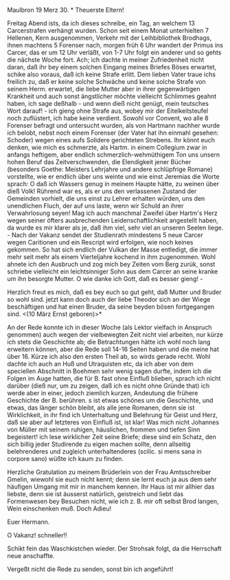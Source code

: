  Maulbron 19 Merz 30. <Freitg>*
Theuerste Eltern!

Freitag Abend ists, da ich dieses schreibe, ein Tag, an welchem 13 Carcerstrafen verhängt wurden. Schon seit einem Monat unterhielten 7 Hellenen, Kern ausgenommen, Verkehr mit der Leihbibliothek Brodhags, ihnen machtens 5 Forenser nach, morgen früh 6 Uhr wandert der Primus ins Carcer, das er um 12 Uhr verläßt, von 1-7 Uhr folgt ein anderer und so gehts die nächste Woche fort. Ach; ich dachte in meiner Zufriedenheit nicht daran, daß ihr bey einem solchen Eingang meines Briefes Böses erwartet, schike also voraus, daß ich keine Strafe erlitt. Dem lieben Vater traue ichs freilich zu, daß er keine solche Schwäche und keine solche Strafe von seinem Herm. erwartet, die liebe Mutter aber in ihrer gegenwärtigen Krankheit und auch sonst ängstlicher möchte vielleicht Schlimmes geahnt haben, ich sage deßhalb - und wenn dieß nicht genügt, mein teutsches Wort darauf! - ich gieng ohne Strafe aus, wobey mir der Eitelkeitsteufel noch zuflüstert, ich habe keine verdient. Sowohl vor Convent, wo alle 8 Forenser befragt und untersucht wurden, als von Hartmann nachher wurde ich belobt, nebst noch einem Forenser (der Vater hat ihn einmahl gesehen: Schoder) wegen eines aufs Solidere gerichteten Strebens. Ihr könnt euch denken, wie mich es schmerzte, als Hartm. in einem Collegium zwar in anfangs heftigem, aber endlich schmerzlich-wehmüthigem Ton uns unsern hohen Beruf das Zeitverschwenden, die Elendigkeit jener Bücher (besonders Goethe: Meisters Lehrjahre und andere schlüpfrige Romane) vorstellte, wie er endlich über uns weinte und wie einst Jeremias die Worte sprach: O daß ich Wassers genug in meinem Haupte hätte, zu weinen über dieß Volk! Rührend war es, als er uns den verlassenen Zustand der Gemeinden vorhielt, die uns einst zu Lehrer erhalten würden, uns den unendlichen Fluch, der auf uns laste, wenn wir Schuld an ihrer Verwahrlosung seyen! Mag ich auch manchmal Zweifel über Hartm's Herz wegen seiner öfters ausbrechenden Leidenschaftlichkeit angestellt haben, da wurde es mir klarer als je, daß ihm viel, sehr viel an unseren Seelen liege. - Nach der Vakanz sendet der Studienrath mindestens 5 neue Carcer wegen Caritionen und ein Rescript wird erfolgen, wie noch keines gekommen. So hat sich endlich der Vulkan der Masse entledigt, die immer mehr seit mehr als einem Vierteljahre kochend in ihm zugenommen. Wohl ahnete ich den Ausbruch und zog mich bey Zeiten vom Berg zurük, sonst schriebe vielleicht ein leichtsinniger Sohn aus dem Carcer an seine kranke um ihn besorgte Mutter. O wie danke ich Gott, daß es besser gieng! -

Herzlich freut es mich, daß es bey euch so gut geht, daß Mutter und Bruder so wohl sind. jetzt kann doch auch der liebe Theodor sich an der Wiege beschäftigen und hat einen Bruder, da seine beyden bösen fortgegangen sind. <(10 März Ernst geboren)>*

An der Rede konnte ich in dieser Woche (als Lektor vielfach in Anspruch genommen) auch wegen der vielbewegten Zeit nicht viel arbeiten, nur kürze ich stets die Geschichte ab; die Betrachtungen hätte ich wohl noch lang erweitern können, aber die Rede soll 14-16 Seiten haben und die meine hat über 16. Kürze ich also den ersten Theil ab, so wirds gerade recht. Wohl dachte ich auch an Huß und Utraquisten etc, da ich aber von dem speciellen Abschnitt in Boehmen sehr wenig sagen durfte, indem ich die Folgen im Auge hatten, die für B. fast ohne Einfluß blieben, sprach ich nicht darüber (dieß nur, um zu zeigen, daß ich es nicht ohne Gründe that) ich werde aber in einer, jedoch ziemlich kurzen, Andeutung die frühere Geschichte der B. berühren. s ist etwas schönes um die Geschichte, und etwas, das länger schön bleibt, als alle jene Romanen, denn sie ist Wirklichkeit, in ihr find ich Unterhaltung und Belehrung für Geist und Herz, daß sie aber auf letzteres von Einfluß ist, ist klar! Was mich nicht Johannes von Müller mit seinem ruhigen, häuslichen, frommen und tiefen Sinn begeistert! ich lese wirklicher Zeit seine Briefe; diese sind ein Schatz, den sich billig jeder Studirende zu eigen machen sollte, denn allseitig belehrenderes und zugleich unterhaltenderes (scilic. si mens sana in corpore sano) wüßte ich kaum zu finden.

Herzliche Gratulation zu meinem Brüderlein von der Frau Amtsschreiber Gmelin, wiewohl sie euch nicht kennt; denn sie lernt euch ja aus dem sehr häufigen Umgang mit mir in manchem kennen. Ihr Haus ist mir allhier das liebste, denn sie ist äusserst natürlich, geistreich und liebt das Formenwesen bey Besuchen nicht, wie ich z. B. mir oft selbst Brod langen, Wein einschenken muß. Doch Adieu!

 Euer Hermann.

O Vakanz! schneller!!

Schikt fein das Waschkistchen wieder. Der Strohsak folgt, da die Herrschaft neue anschaffte.

Vergeßt nicht die Rede zu senden, sonst bin ich angeführt!
